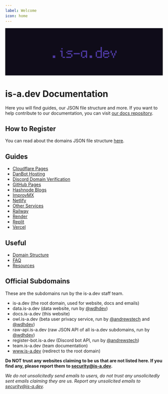 ```yaml
---
label: Welcome
icon: home
---
```

![](media/banner.png)

# is-a.dev Documentation
Here you will find guides, our JSON file structure and more. If you want to help contribute to our documentation, you can visit [our docs repository](https://github.com/is-a-dev/docs).

## How to Register
You can read about the domains JSON file structure [here](domain-structure).

## Guides
- [Cloudflare Pages](guides/cloudflare-pages)
- [DanBot Hosting](guides/dbh)
- [Discord Domain Verification](guides/discord-verification)
- [GitHub Pages](guides/github-pages)
- [Hashnode Blogs](guides/hashnode)
- [ImprovMX](guides/improvmx)
- [Netlify](guides/netlify)
- [Other Services](guides/other)
- [Railway](guides/railway)
- [Render](guides/render)
- [Replit](guides/replit)
- [Vercel](guides/vercel)

## Useful
 - [Domain Structure](domain-structure)
 - [FAQ](faq)
 - [Resources](resources)

## Official Subdomains
These are the subdomains run by the is-a.dev staff team.

- is-a.dev (the root domain, used for website, docs and emails)
- data.is-a.dev (data website, run by [@wdhdev](https://github.com/wdhdev))
- docs.is-a.dev (this website)
- owl.is-a.dev (beta user privacy service, run by [@andrewstech](https://github.com/andrewstech) and [@wdhdev](https://github.com/wdhdev))
- raw-api.is-a.dev (raw JSON API of all is-a.dev subdomains, run by [@wdhdev](https://github.com/wdhdev))
- register-bot.is-a.dev (Discord bot API, run by [@andrewstech](https://github.com/andrewstech))
- team.is-a.dev (team documentation)
- www.is-a.dev (redirect to the root domain)

**Do NOT trust any websites claiming to be us that are not listed here. If you find any, please report them to [security@is-a.dev](mailto:security@is-a.dev).**

*We do not unsolicitedly send emails to users, do not trust any unsolicitedly sent emails claiming they are us. Report any unsolicited emails to [security@is-a.dev](mailto:security@is-a.dev).*
